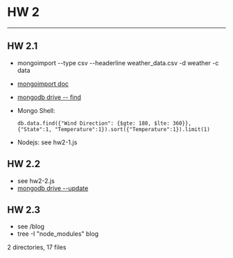 # HW 2
---
## HW 2.1
+ mongoimport --type csv --headerline weather_data.csv -d weather -c data
+ [mongoimport doc][mongoimport]
+ [mongodb drive -- find][find]
+ Mongo Shell:   

	`db.data.find({"Wind Direction": {$gte: 180, $lte: 360}}, {"State":1, "Temperature":1}).sort({"Temperature":1}).limit(1)`
+ Nodejs: see hw2-1.js

## HW 2.2
+ see hw2-2.js
+ [mongodb drive --update][update]

## HW 2.3
+ see /blog
+ tree -I "node_modules" blog

2 directories, 17 files



[mongoimport]:http://docs.mongodb.org/manual/reference/program/mongoimport/
[find]: http://mongodb.github.io/node-mongodb-native/api-generated/collection.html#find
[update]: http://mongodb.github.io/node-mongodb-native/api-generated/collection.html#update